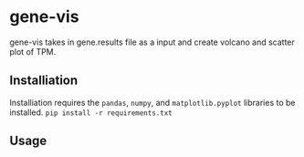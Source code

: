 # gene-vis
gene-vis takes in gene.results file as a input and create volcano and scatter plot of TPM. 
## Installiation 
Installiation requires the `pandas`, `numpy`, and `matplotlib.pyplot` libraries to be installed.
`pip install -r requirements.txt`
## Usage
